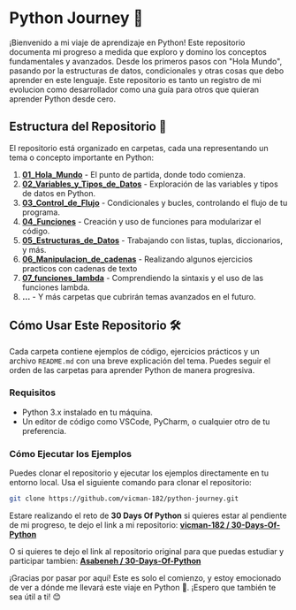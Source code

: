# Python Journey 🚀

¡Bienvenido a mi viaje de aprendizaje en Python! Este repositorio documenta mi progreso a medida que exploro y domino los conceptos fundamentales y avanzados. Desde los primeros pasos con "Hola Mundo", pasando por la estructuras de datos, condicionales y otras cosas que debo aprender en este lenguaje. Este repositorio es tanto un registro de mi evolucion como desarrollador como una guía para otros que quieran aprender Python desde cero.

## Estructura del Repositorio 📂

El repositorio está organizado en carpetas, cada una representando un tema o concepto importante en Python:

1. [**01_Hola_Mundo**](./01_Hola_Mundo/readme.md) - El punto de partida, donde todo comienza.
2. [**02_Variables_y_Tipos_de_Datos**](./02_Variables_y_Tipos_de_Datos/README.md) - Exploración de las variables y tipos de datos en Python.
3. [**03_Control_de_Flujo**](./03_Control_de_Flujo/README.MD) - Condicionales y bucles, controlando el flujo de tu programa.
4. [**04_Funciones**](./04_Funciones/README.MD) - Creación y uso de funciones para modularizar el código.
5. [**05_Estructuras_de_Datos**](./05_Estructuras_de_Datos/README.MD) - Trabajando con listas, tuplas, diccionarios, y más.
6. [**06_Manipulacion_de_cadenas**](./06_Manipulacion_de_cadenas/README.MD) - Realizando algunos ejercicios practicos con cadenas de texto
7. [**07_funciones_lambda**](./07_funciones_lambda/README.MD) - Comprendiendo la sintaxis y el uso de las funciones lambda.
8. **...** - Y más carpetas que cubrirán temas avanzados en el futuro.

## Cómo Usar Este Repositorio 🛠️

Cada carpeta contiene ejemplos de código, ejercicios prácticos y un archivo `README.md` con una breve explicación del tema. Puedes seguir el orden de las carpetas para aprender Python de manera progresiva.

### Requisitos

- Python 3.x instalado en tu máquina.
- Un editor de código como VSCode, PyCharm, o cualquier otro de tu preferencia.

### Cómo Ejecutar los Ejemplos

Puedes clonar el repositorio y ejecutar los ejemplos directamente en tu entorno local. Usa el siguiente comando para clonar el repositorio:

```bash
git clone https://github.com/vicman-182/python-journey.git
```
Estare realizando el reto de **30 Days Of Python** si quieres estar al pendiente de mi progreso, te dejo el link a mi repositorio:
**[vicman-182 / 30-Days-Of-Python](https://github.com/vicman-182/30-Days-Of-Python)**

O si quieres  te dejo el link al repositorio original para que puedas estudiar y participar tambien: **[Asabeneh / 30-Days-Of-Python](https://github.com/Asabeneh/30-Days-Of-Python)**

¡Gracias por pasar por aquí! Este es solo el comienzo, y estoy emocionado de ver a dónde me llevará este viaje en Python 🐍. ¡Espero que también te sea útil a ti! 😊